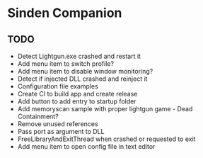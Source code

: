 # Sinden Companion

## TODO
- Detect Lightgun.exe crashed and restart it
- Add menu item to switch profile?
- Add menu item to disable window monitoring?
- Detect if injected DLL crashed and reinject it
- Configuration file examples
- Create CI to build app and create release
- Add button to add entry to startup folder
- Add memoryscan sample with proper lightgun game - Dead Containment?
- Remove unused references
- Pass port as argument to DLL
- FreeLibraryAndExitThread when crashed or requested to exit
- Add menu item to open config file in text editor
